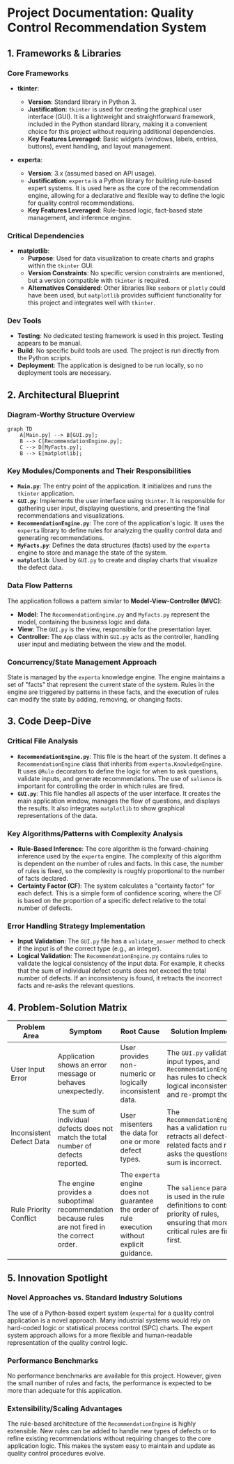 # Project Documentation: Quality Control Recommendation System

## 1. Frameworks & Libraries

### Core Frameworks
- **tkinter**:
  - **Version**: Standard library in Python 3.
  - **Justification**: `tkinter` is used for creating the graphical user interface (GUI). It is a lightweight and straightforward framework, included in the Python standard library, making it a convenient choice for this project without requiring additional dependencies.
  - **Key Features Leveraged**: Basic widgets (windows, labels, entries, buttons), event handling, and layout management.

- **experta**:
  - **Version**: 3.x (assumed based on API usage).
  - **Justification**: `experta` is a Python library for building rule-based expert systems. It is used here as the core of the recommendation engine, allowing for a declarative and flexible way to define the logic for quality control recommendations.
  - **Key Features Leveraged**: Rule-based logic, fact-based state management, and inference engine.

### Critical Dependencies
- **matplotlib**:
  - **Purpose**: Used for data visualization to create charts and graphs within the `tkinter` GUI.
  - **Version Constraints**: No specific version constraints are mentioned, but a version compatible with `tkinter` is required.
  - **Alternatives Considered**: Other libraries like `seaborn` or `plotly` could have been used, but `matplotlib` provides sufficient functionality for this project and integrates well with `tkinter`.

### Dev Tools
- **Testing**: No dedicated testing framework is used in this project. Testing appears to be manual.
- **Build**: No specific build tools are used. The project is run directly from the Python scripts.
- **Deployment**: The application is designed to be run locally, so no deployment tools are necessary.

## 2. Architectural Blueprint

### Diagram-Worthy Structure Overview
```mermaid
graph TD
    A[Main.py] --> B[GUI.py];
    B --> C[RecommendationEngine.py];
    C --> D[MyFacts.py];
    B --> E[matplotlib];
```

### Key Modules/Components and Their Responsibilities
- **`Main.py`**: The entry point of the application. It initializes and runs the `tkinter` application.
- **`GUI.py`**: Implements the user interface using `tkinter`. It is responsible for gathering user input, displaying questions, and presenting the final recommendations and visualizations.
- **`RecommendationEngine.py`**: The core of the application's logic. It uses the `experta` library to define rules for analyzing the quality control data and generating recommendations.
- **`MyFacts.py`**: Defines the data structures (facts) used by the `experta` engine to store and manage the state of the system.
- **`matplotlib`**: Used by `GUI.py` to create and display charts that visualize the defect data.

### Data Flow Patterns
The application follows a pattern similar to **Model-View-Controller (MVC)**:
- **Model**: The `RecommendationEngine.py` and `MyFacts.py` represent the model, containing the business logic and data.
- **View**: The `GUI.py` is the view, responsible for the presentation layer.
- **Controller**: The `App` class within `GUI.py` acts as the controller, handling user input and mediating between the view and the model.

### Concurrency/State Management Approach
State is managed by the `experta` knowledge engine. The engine maintains a set of "facts" that represent the current state of the system. Rules in the engine are triggered by patterns in these facts, and the execution of rules can modify the state by adding, removing, or changing facts.

## 3. Code Deep-Dive

### Critical File Analysis
- **`RecommendationEngine.py`**: This file is the heart of the system. It defines a `RecommendationEngine` class that inherits from `experta.KnowledgeEngine`. It uses `@Rule` decorators to define the logic for when to ask questions, validate inputs, and generate recommendations. The use of `salience` is important for controlling the order in which rules are fired.
- **`GUI.py`**: This file handles all aspects of the user interface. It creates the main application window, manages the flow of questions, and displays the results. It also integrates `matplotlib` to show graphical representations of the data.

### Key Algorithms/Patterns with Complexity Analysis
- **Rule-Based Inference**: The core algorithm is the forward-chaining inference used by the `experta` engine. The complexity of this algorithm is dependent on the number of rules and facts. In this case, the number of rules is fixed, so the complexity is roughly proportional to the number of facts declared.
- **Certainty Factor (CF)**: The system calculates a "certainty factor" for each defect. This is a simple form of confidence scoring, where the CF is based on the proportion of a specific defect relative to the total number of defects.

### Error Handling Strategy Implementation
- **Input Validation**: The `GUI.py` file has a `validate_answer` method to check if the input is of the correct type (e.g., an integer).
- **Logical Validation**: The `RecommendationEngine.py` contains rules to validate the logical consistency of the input data. For example, it checks that the sum of individual defect counts does not exceed the total number of defects. If an inconsistency is found, it retracts the incorrect facts and re-asks the relevant questions.

## 4. Problem-Solution Matrix

| Problem Area | Symptom | Root Cause | Solution Implemented |
|--------------|---------|------------|----------------------|
| User Input Error | Application shows an error message or behaves unexpectedly. | User provides non-numeric or logically inconsistent data. | The `GUI.py` validates input types, and `RecommendationEngine.py` has rules to check for logical inconsistencies and re-prompt the user. |
| Inconsistent Defect Data | The sum of individual defects does not match the total number of defects reported. | User misenters the data for one or more defect types. | The `RecommendationEngine.py` has a validation rule that retracts all defect-related facts and re-asks the questions if the sum is incorrect. |
| Rule Priority Conflict | The engine provides a suboptimal recommendation because rules are not fired in the correct order. | The `experta` engine does not guarantee the order of rule execution without explicit guidance. | The `salience` parameter is used in the rule definitions to control the priority of rules, ensuring that more critical rules are fired first. |

## 5. Innovation Spotlight

### Novel Approaches vs. Standard Industry Solutions
The use of a Python-based expert system (`experta`) for a quality control application is a novel approach. Many industrial systems would rely on hard-coded logic or statistical process control (SPC) charts. The expert system approach allows for a more flexible and human-readable representation of the quality control logic.

### Performance Benchmarks
No performance benchmarks are available for this project. However, given the small number of rules and facts, the performance is expected to be more than adequate for this application.

### Extensibility/Scaling Advantages
The rule-based architecture of the `RecommendationEngine` is highly extensible. New rules can be added to handle new types of defects or to refine existing recommendations without requiring changes to the core application logic. This makes the system easy to maintain and update as quality control procedures evolve.
